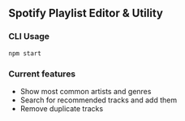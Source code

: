 ## Spotify Playlist Editor & Utility

### CLI Usage
```
npm start
```

### Current features
- Show most common artists and genres
- Search for recommended tracks and add them
- Remove duplicate tracks
